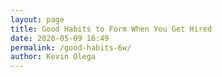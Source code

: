 ```yaml
--- 
layout: page
title: Good Habits to Form When You Get Hired
date: 2020-05-09 16:49
permalink: /good-habits-6w/ 
author: Kevin Olega 
--- 
```




###
###

###
###

###
###

###
###

###
###
